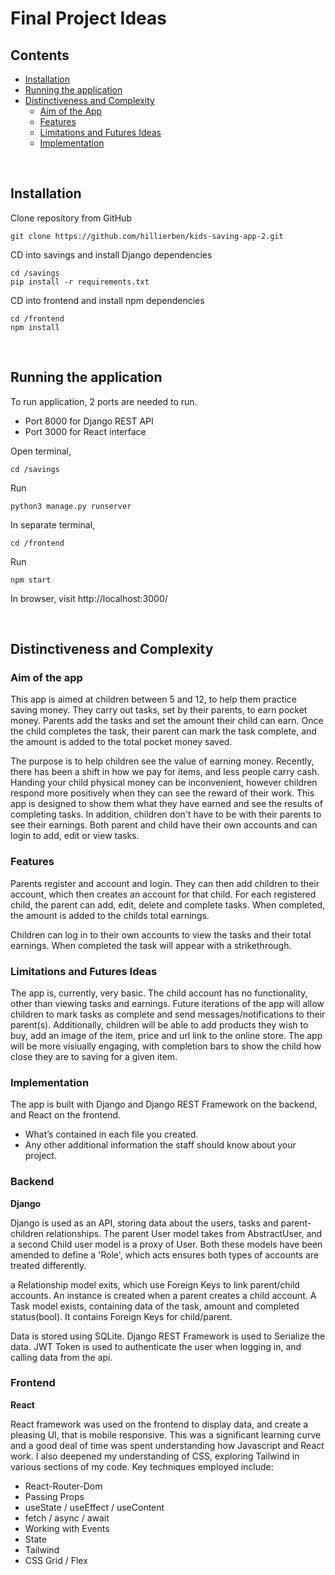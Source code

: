 # Final Project Ideas

## Contents

- [Installation](#installation)
- [Running the application](#running-the-application)
- [Distinctiveness and Complexity](#distinctiveness-and-complexity)
    - [Aim of the App](#aim-of-the-app)
    - [Features](#features)
    - [Limitations and Futures Ideas](#limitations-and-futures-ideas)
    - [Implementation](#implementation)

<br>

## Installation

Clone repository from GitHub
```
git clone https://github.com/hillierben/kids-saving-app-2.git

```

CD into savings and install Django dependencies 
```
cd /savings
pip install -r requirements.txt
```

CD into frontend and install npm dependencies
```
cd /frontend
npm install
```
<br/>

## Running the application

To run application, 2 ports are needed to run.
- Port 8000 for Django REST API
- Port 3000 for React interface

Open terminal, 
```
cd /savings
```
Run
```
python3 manage.py runserver
```

In separate terminal,
```
cd /frontend
```
Run
```
npm start
```

In browser, visit http://localhost:3000/

<br/>




## Distinctiveness and Complexity

### Aim of the app

This app is aimed at children between 5 and 12, to help them practice saving money. They carry out tasks, set by their parents, to earn pocket money. Parents add the tasks and set the amount their child can earn. Once the child completes the task, their parent can mark the task complete, and the amount is added to the total pocket money saved. 

The purpose is to help children see the value of earning money. Recently, there has been a shift in how we pay for items, and less people carry cash. Handing your child physical money can be inconvenient, however children respond more positively when they can see the reward of their work. This app is designed to show them what they have earned and see the results of completing tasks. In addition, children don't have to be with their parents to see their earnings. Both parent and child have their own accounts and can login to add, edit or view tasks. 


### Features

Parents register and account and login. They can then add children to their account, which then creates an account for that child. For each registered child, the parent can add, edit, delete and complete tasks. When completed, the amount is added to the childs total earnings.

Children can log in to their own accounts to view the tasks and their total earnings. When completed the task will appear with a strikethrough. 


### Limitations and Futures Ideas

The app is, currently, very basic. The child account has no functionality, other than viewing tasks and earnings. Future iterations of the app will allow children to mark tasks as complete and send messages/notifications to their parent(s). Additionally, children will be able to add products they wish to buy, add an image of the item, price and url link to the online store. The app will be more visiually engaging, with completion bars to show the child how close they are to saving for a given item. 


### Implementation

The app is built with Django and Django REST Framework on the backend, and React on the frontend. 

- What’s contained in each file you created.
- Any other additional information the staff should know about your project.


### Backend

**Django**


Django is used as an API, storing data about the users, tasks and parent-children relationships. The parent User model takes from AbstractUser, and a second Child user model is a proxy of User. Both these models have been amended to define a 'Role', which acts ensures both types of accounts are treated differently. 

a Relationship model exits, which use Foreign Keys to link parent/child accounts. An instance is created when a parent creates a child account. A Task model exists, containing data of the task, amount and completed status(bool). It contains Foreign Keys for child/parent.

Data is stored using SQLite. Django REST Framework is used to Serialize the data. JWT Token is used to authenticate the user when logging in, and calling data from the api. 


### Frontend

**React**

React framework was used on the frontend to display data, and create a pleasing UI, that is mobile responsive. This was a significant learning curve and a good deal of time was spent understanding how Javascript and React work. I also deepened my understanding of CSS, exploring Tailwind in various sections of my code. Key techniques employed include:
- React-Router-Dom
- Passing Props
- useState / useEffect / useContent
- fetch / async / await
- Working with Events
- State
- Tailwind
- CSS Grid / Flex

















